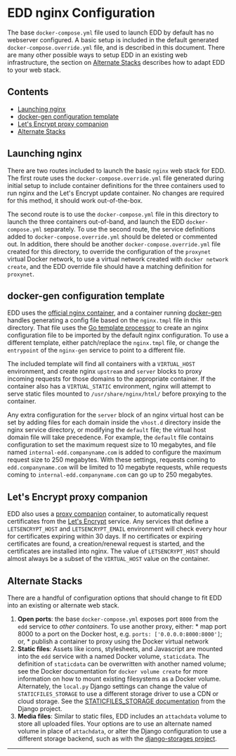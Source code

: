 # EDD nginx Configuration

The base `docker-compose.yml` file used to launch EDD by default has no webserver configured. A
basic setup is included in the default generated `docker-compose.override.yml` file, and is
described in this document. There are many other possible ways to setup EDD in an existing web
infrastructure, the section on [Alternate Stacks](#alternate) describes how to adapt EDD to your
web stack.

## Contents
* [Launching nginx](#launch)
* [docker-gen configuration template](#docker-gen)
* [Let's Encrypt proxy companion](#letsencrypt)
* [Alternate Stacks](#alternate)


## Launching nginx <a name="#launch"/>

There are two routes included to launch the basic `nginx` web stack for EDD. The first route uses
the `docker-compose.override.yml` file generated during initial setup to include container
definitions for the three containers used to run nginx and the Let's Encrypt update container. No
changes are required for this method, it should work out-of-the-box.

The second route is to use the `docker-compose.yml` file in this directory to launch the three
containers out-of-band, and launch the EDD `docker-compose.yml` separately. To use the second
route, the service definitions added to `docker-compose.override.yml` should be deleted or
commented out. In addition, there should be another `docker-compose.override.yml` file created
for this directory, to override the configuration of the `proxynet` virtual Docker network, to use
a virtual network created with `docker network create`, and the EDD override file should have a
matching definition for `proxynet`.

## docker-gen configuration template <a name="#docker-gen"/>

EDD uses the [official nginx container][1], and a container running [docker-gen][2] handles
generating a config file based on the `nginx.tmpl` file in this directory. That file uses the
[Go template processor][3] to create an nginx configuration file to be imported by the default
nginx configuration. To use a different template, either patch/replace the `nginx.tmpl` file, or
change the `entrypoint` of the `nginx-gen` service to point to a different file.

The included template will find all containers with a `VIRTUAL_HOST` environment, and create nginx
`upstream` and `server` blocks to proxy incoming requests for those domains to the appropriate
container. If the container also has a `VIRTUAL_STATIC` environment, nginx will attempt to serve
static files mounted to `/usr/share/nginx/html/` before proxying to the container.

Any extra configuration for the `server` block of an nginx virtual host can be set by adding files
for each domain inside the `vhost.d` directory inside the nginx service directory, or modifying
the `default` file; the virtual host domain file will take precedence. For example, the `default`
file contains configuration to set the maximum request size to 10 megabytes, and file named
`internal-edd.companyname.com` is added to configure the maximum request size to 250 megabytes.
With these settings, requests coming to `edd.companyname.com` will be limited to 10 megabyte
requests, while requests coming to `internal-edd.companyname.com` can go up to 250 megabytes.

## Let's Encrypt proxy companion <a name="#letsencrypt"/>

EDD also uses a [proxy companion][4] container, to automatically request certificates from the
[Let's Encrypt][5] service. Any services that define a `LETSENCRYPT_HOST` and `LETSENCRYPT_EMAIL`
environment will check every hour for certificates expiring within 30 days. If no certificates or
expiring certificates are found, a creation/renewal request is started, and the certificates are
installed into nginx. The value of `LETSENCRYPT_HOST` should almost always be a subset of the
`VIRTUAL_HOST` value on the container.

## Alternate Stacks <a name="#alternate"/>

There are a handful of configuration options that should change to fit EDD into an existing or
alternate web stack.

1. __Open ports__: the base `docker-compose.yml` exposes port `8000` from the `edd` service to
   _other containers_. To use another proxy, either:
        * map port 8000 to a port on the Docker host, e.g. `ports: ['0.0.0.0:8000:8000']`; or,
        * publish a container to proxy using the Docker virtual network
2. __Static files__: Assets like icons, stylesheets, and Javascript are mounted into the `edd`
   service with a named Docker volume, `staticdata`. The definition of `staticdata` can be
   overwritten with another named volume; see the Docker documentation for `docker volume create`
   for more information on how to mount existing filesystems as a Docker volume. Alternately,
   the `local.py` Django settings can change the value of `STATICFILES_STORAGE` to use a different
   storage driver to use a CDN or cloud storage. See the [STATICFILES_STORAGE documentation][6]
   from the Django project.
3. __Media files__: Similar to static files, EDD includes an `attachdata` volume to store all
   uploaded files. Your options are to use an alternate named volume in place of `attachdata`, or
   alter the Django configuration to use a different storage backend, such as with the
   [django-storages project][7].

--------------------------------------------------------------------------------

[1]:  https://hub.docker.com/_/nginx/
[2]:  https://github.com/jwilder/docker-gen
[3]:  https://golang.org/pkg/text/template/
[4]:  https://github.com/JrCs/letsencrypt-nginx-proxy-companion
[5]:  https://letsencrypt.org/
[6]:  https://docs.djangoproject.com/en/dev/howto/static-files/deployment/#staticfiles-from-cdn
[7]:  https://django-storages.readthedocs.io/en/latest/
